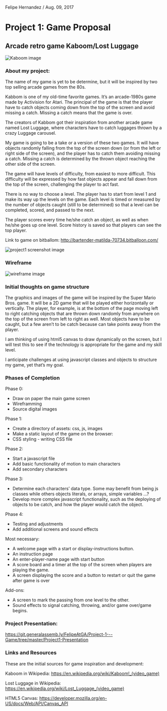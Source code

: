 Felipe Hernandez / Aug. 09, 2017

# Project 1: Game Proposal
## Arcade retro game Kaboom/Lost Luggage
![Kaboom image](https://git.generalassemb.ly/FelipeAtGA/Project-1---Game/blob/master/img/kaboomScreenshot.png)

### About my project:

The name of my game is yet to be determine, but it will be inspired by two top selling arcade games from the 80s.

Kabbom is one of my old-time favorite games. It’s an arcade-1980s game made by Activision for Atari. The principal of the game is that the player have to catch objects coming down from the top of the screen and avoid missing a catch. Missing a catch means that the game is over.

The creators of Kabbom got their inspiration from another arcade game named Lost Luggage, where characters have to catch luggages thrown by a crazy Luggage carousel.

My game is going to be a take or a version of these two games. It will have objects randomly falling from the top of the screen down (or from the left or right side of the screen), and the player has to catch them avoiding missing a catch. Missing a catch is determined by the thrown object reaching the other side of the screen.

The game will have levels of difficulty, from easiest to more difficult. This difficulty will be expressed by how fast objects appear and fall down from the top of the screen, challenging the player to act fast.

There is no way to choose a level. The player has to start from level 1 and make its way up the levels on the game. Each level is timed or measured by the number of objects caught (still to be determined) so that a level can be completed, scored, and passed to the next.

The player scores every time he/she catch an object, as well as when he/she goes up one level. Score history is saved so that players can see the top player.

Link to game on bitballom: http://bartender-matilda-70734.bitballoon.com/

![project1 screenshot image](https://git.generalassemb.ly/FelipeAtGA/Project-1---Game/blob/master/img/project1_game_homepageImage.png)


### Wireframe

![wireframe image](https://git.generalassemb.ly/FelipeAtGA/Project-1---Game/blob/master/img/wireframe.jpg)

### Initial thoughts on game structure

The graphics and images of the game will be inspired by the Super Mario Bros. game. It will be a 2D game that will be played either horizontally or vertically. The player, for example, is at the bottom of the page moving left to right catching objects that are thrown down randomly from anywhere on the top of the screen from left to right as well. Most objects have to be caught, but a few aren’t to be catch because can take points away from the player.

I am thinking of using html5 canvas to draw dynamically on the screen, but I will test this to see if the technology is appropriate for the game and my skill level.

I anticipate challenges at using javascript classes and objects to structure my game, yet that’s my goal.


### Phases of Completion

Phase 0:
- Draw on paper the main game screen
- Wireframming
- Source digital images

Phase 1:
- Create a directory of assets: css, js, images
- Make a static layout of the game on the browser:
- CSS styling - writing CSS file

Phase 2:
- Start a javascript file
- Add basic functionality of motion to main characters
- Add secondary characters

Phase 3:
- Determine each characters’ data type. Some may benefit from being js classes while others objects literals, or arrays, simple variables …?
- Develop more complex javascript functionality, such as the deploying of objects to be catch, and how the player would catch the object.

Phase 4:
- Testing and adjustments
- Add additional screens and sound effects

Most necessary:
- A welcome page with a start or display-instructions button.
- An instruction page
- An enter-player-name page with start button
- A score board and a timer at the top of the screen when players are playing the game.
- A screen displaying the score and a button to restart or quit the game after game is over

Add-ons:
- A screen to mark the passing from one level to the other.
- Sound effects to signal catching, throwing, and/or game over/game begins.

### Project Presentation:

https://git.generalassemb.ly/FelipeAtGA/Project-1---Game/tree/master/Project1-Presentation 

### Links and Resources

These are the initial sources for game inspiration and development:

Kaboom in Wikipedia:
https://en.wikipedia.org/wiki/Kaboom!_(video_game)

Lost Luggage in Wikipedia:
https://en.wikipedia.org/wiki/Lost_Luggage_(video_game)

HTML5 Canvas:
https://developer.mozilla.org/en-US/docs/Web/API/Canvas_API